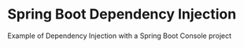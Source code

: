 # Spring Boot Dependency Injection

Example of Dependency Injection with a Spring Boot Console project
